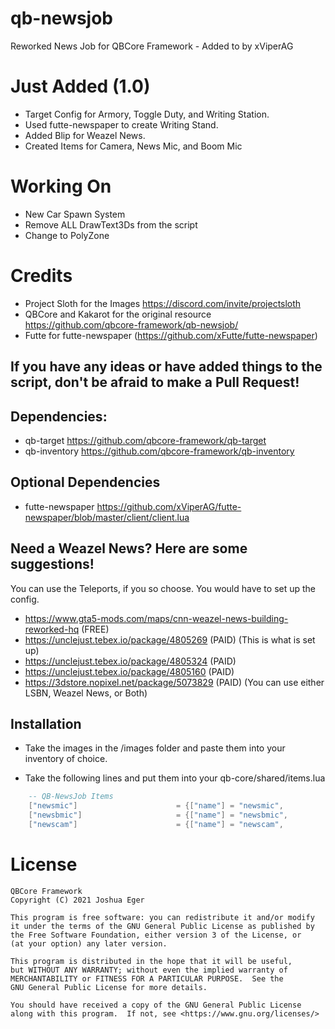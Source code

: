 # qb-newsjob
Reworked News Job for QBCore Framework - Added to by xViperAG

# Just Added (1.0)

* Target Config for Armory, Toggle Duty, and Writing Station.
* Used futte-newspaper to create Writing Stand.
* Added Blip for Weazel News.
* Created Items for Camera, News Mic, and Boom Mic

# Working On

* New Car Spawn System
* Remove ALL DrawText3Ds from the script
* Change to PolyZone

# Credits

* Project Sloth for the Images https://discord.com/invite/projectsloth
* QBCore and Kakarot for the original resource https://github.com/qbcore-framework/qb-newsjob/
* Futte for futte-newspaper (https://github.com/xFutte/futte-newspaper)

## If you have any ideas or have added things to the script, don't be afraid to make a Pull Request!

## Dependencies:

* qb-target https://github.com/qbcore-framework/qb-target
* qb-inventory https://github.com/qbcore-framework/qb-inventory

## Optional Dependencies

* futte-newspaper https://github.com/xViperAG/futte-newspaper/blob/master/client/client.lua

## Need a Weazel News? Here are some suggestions!

You can use the Teleports, if you so choose. You would have to set up the config.

* https://www.gta5-mods.com/maps/cnn-weazel-news-building-reworked-hq (FREE)
* https://unclejust.tebex.io/package/4805269 (PAID) (This is what is set up)
* https://unclejust.tebex.io/package/4805324 (PAID)
* https://unclejust.tebex.io/package/4805160 (PAID)
* https://3dstore.nopixel.net/package/5073829 (PAID) (You can use either LSBN, Weazel News, or Both)

## Installation

* Take the images in the /images folder and paste them into your inventory of choice.

* Take the following lines and put them into your qb-core/shared/items.lua
```lua
    -- QB-NewsJob Items
	["newsmic"] 					 = {["name"] = "newsmic", 			 			["label"] = "News Microphone", 			["weight"] = 500, 		["type"] = "item", 		["image"] = "newsmic.png", 				["unique"] = true, 		["useable"] = true, 	["shouldClose"] = false,   ["combinable"] = nil,   ["description"] = "Microphone for News and Harrassment.. right?"},
	["newsbmic"] 					 = {["name"] = "newsbmic", 			 			["label"] = "News Boom Microphone", 	["weight"] = 1000, 		["type"] = "item", 		["image"] = "newsbmic.png", 			["unique"] = true, 		["useable"] = true, 	["shouldClose"] = false,   ["combinable"] = nil,   ["description"] = "Boom Microphone for News and Harrassment.. right?"},
	["newscam"] 					 = {["name"] = "newscam", 			 			["label"] = "News Camera", 				["weight"] = 750, 		["type"] = "item", 		["image"] = "newscam.png", 				["unique"] = true, 		["useable"] = true, 	["shouldClose"] = false,   ["combinable"] = nil,   ["description"] = "Camera for News and Harrassment.. right?"},
```

# License

    QBCore Framework
    Copyright (C) 2021 Joshua Eger

    This program is free software: you can redistribute it and/or modify
    it under the terms of the GNU General Public License as published by
    the Free Software Foundation, either version 3 of the License, or
    (at your option) any later version.

    This program is distributed in the hope that it will be useful,
    but WITHOUT ANY WARRANTY; without even the implied warranty of
    MERCHANTABILITY or FITNESS FOR A PARTICULAR PURPOSE.  See the
    GNU General Public License for more details.

    You should have received a copy of the GNU General Public License
    along with this program.  If not, see <https://www.gnu.org/licenses/>
